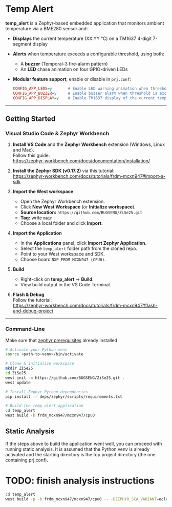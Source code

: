 # Temp Alert

**temp_alert** is a Zephyr-based embedded application that monitors ambient temperature via a BME280 sensor and:

- **Displays** the current temperature (XX.YY °C) on a TM1637 4-digit 7-segment display  
- **Alerts** when temperature exceeds a configurable threshold, using both:
  - A **buzzer** (Temporal-3 fire-alarm pattern)  
  - An **LED** chase animation on four GPIO-driven LEDs  
- **Modular feature support**, enable or disable in `prj.conf`:

    ```ini
    CONFIG_APP_LEDS=y       # Enable LED warning animation when threshold is exceeded
    CONFIG_APP_BUZZER=y     # Enable buzzer alarm when threshold is exceeded
    CONFIG_APP_DISPLAY=y    # Enable TM1637 display of the current temperature
    ```

---

## Getting Started

### Visual Studio Code & Zephyr Workbench

1. **Install VS Code** and the **Zephyr Workbench** extension (Windows, Linux and Mac).  
   Follow this guide:  
   https://zephyr-workbench.com/docs/documentation/installation/

2. **Install the Zephyr SDK (v0.17.2)** via this tutorial:  
   https://zephyr-workbench.com/docs/tutorials/frdm-mcxn947#import-a-sdk

3. **Import the West workspace**  
   - Open the Zephyr Workbench extension.  
   - Click **New West Workspace** (or **Initialize workspace**).  
   - **Source location:** `https://github.com/BUGSENG/ZiSe25.git`  
   - **Tag:** write `main`  
   - Choose a local folder and click **Import**.

4. **Import the Application**  
   - In the **Applications** panel, click **Import Zephyr Application**.  
   - Select the `temp_alert` folder path from the cloned repo.  
   - Point to your West workspace and SDK.  
   - Choose board `NXP FRDM MCXN947 (CPU0)`.

5. **Build**  
   - Right-click on **temp_alert** → **Build**.  
   - View build output in the VS Code Terminal.

6. **Flash & Debug**  
   Follow the tutorial:  
   https://zephyr-workbench.com/docs/tutorials/frdm-mcxn947#flash-and-debug-project

---

### Command-Line
Make sure that [zephyr prerequisites](https://docs.zephyrproject.org/latest/develop/getting_started/index.html) already installed
```bash
# Activate your Python venv
source <path-to-venv>/bin/activate

# Clone & initialize workspace
mkdir ZiSe25
cd ZiSe25
west init -m https://github.com/BUGSENG/ZiSe25.git .
west update

# Install Zephyr Python dependencies
pip install -r deps/zephyr/scripts/requirements.txt

# Build the temp_alert application
cd temp_alert
west build -b frdm_mcxn947/mcxn947/cpu0
```

## Static Analysis

If the steps above to build the application went well, you can proceed with
running static analysis. It is assumed that the Python venv is already activated
and the starting directory is the top project directory (the one containing prj.conf).

# TODO: finish analysis instructions

```bash
cd temp_alert
west build -p -b frdm_mcxn947/mcxn947/cpu0 -- -DZEPHYR_SCA_VARIANT=eclair
```

